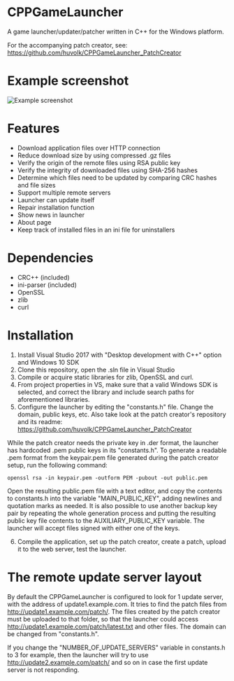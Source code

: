 # CPPGameLauncher

A game launcher/updater/patcher written in C++ for the Windows platform.

For the accompanying patch creator, see: https://github.com/huvolk/CPPGameLauncher_PatchCreator

# Example screenshot

![Example screenshot](https://raw.githubusercontent.com/huvolk/CPPGameLauncher/master/misc/example_screenshot.png)

# Features

* Download application files over HTTP connection
* Reduce download size by using compressed .gz files
* Verify the origin of the remote files using RSA public key
* Verify the integrity of downloaded files using SHA-256 hashes
* Determine which files need to be updated by comparing CRC hashes and file sizes
* Support multiple remote servers
* Launcher can update itself
* Repair installation function
* Show news in launcher
* About page
* Keep track of installed files in an ini file for uninstallers

# Dependencies

* CRC++ (included)
* ini-parser (included)
* OpenSSL
* zlib
* curl

# Installation
1. Install Visual Studio 2017 with "Desktop development with C++" option and Windows 10 SDK
2. Clone this repository, open the .sln file in Visual Studio
3. Compile or acquire static libraries for zlib, OpenSSL and curl.
4. From project properties in VS, make sure that a valid Windows SDK is selected, and correct the library and include search paths for aforementioned libraries.
5. Configure the launcher by editing the "constants.h" file. Change the domain, public keys, etc. Also take look at the patch creator's repository and its readme: https://github.com/huvolk/CPPGameLauncher_PatchCreator

While the patch creator needs the private key in .der format, the launcher has hardcoded .pem public keys in its "constants.h". To generate a readable .pem format from the keypair.pem file generated during the patch creator setup, run the following command:

```openssl rsa -in keypair.pem -outform PEM -pubout -out public.pem```

Open the resulting public.pem file with a text editor, and copy the contents to constants.h into the variable "MAIN_PUBLIC_KEY", adding newlines and quotation marks as needed. It is also possible to use another backup key pair by repeating the whole generation process and putting the resulting public key file contents to the AUXILIARY_PUBLIC_KEY variable. The launcher will accept files signed with either one of the keys.

6. Compile the application, set up the patch creator, create a patch, upload it to the web server, test the launcher.

# The remote update server layout
By default the CPPGameLauncher is configured to look for 1 update server, with the address of update1.example.com. It tries to find the patch files from http://update1.example.com/patch/. The files created by the patch creator must be uploaded to that folder, so that the launcher could access http://update1.example.com/patch/latest.txt and other files. The domain can be changed from "constants.h".

If you change the "NUMBER_OF_UPDATE_SERVERS" variable in constants.h to 3 for example, then the launcher will try to use http://update2.example.com/patch/ and so on in case the first update server is not responding.
